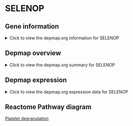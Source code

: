<h1>SELENOP</h1>

<h2>Gene information</h2>
<details>
  <summary>Click to view the depmap.org information for SELENOP</summary>
  <iframe src="https://depmap.org/portal/gene/SELENOP?tab=about" style="border:none;width:100%;height:800px"></iframe>
</details>

<h2>Depmap overview</h2>
<details>
  <summary>Click to view the depmap.org summary for SELENOP</summary>
  <iframe src="https://depmap.org/portal/gene/SELENOP?tab=overview" style="border:none;width:100%;height:800px"></iframe>
</details>

<h2>Depmap expression</h2>
<details>
  <summary>Click to view the depmap.org expression data for SELENOP</summary>
  <iframe src="https://depmap.org/portal/gene/SELENOP?tab=characterization" style="border:none;width:100%;height:800px"></iframe>
</details>



<h2>Reactome Pathway diagram</h2>
<a href="https://reactome.org/PathwayBrowser/#/R-HSA-114608" target="_BLANK">Platelet degranulation </a>



